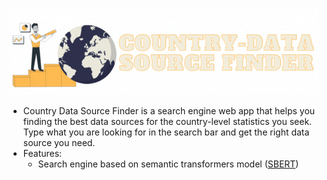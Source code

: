 ![](Country_source_finder_cropped.gif)

- Country Data Source Finder is a search engine web app that helps you finding the best data sources for the country-level statistics you seek. Type what you are looking for in the search bar and get the right data source you need.
- Features:
  - Search engine based on semantic transformers model ([SBERT](https://www.sbert.net/))
